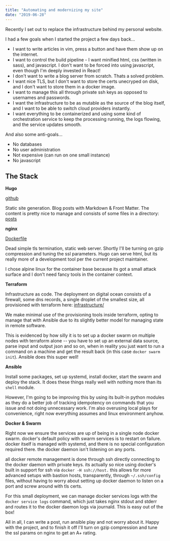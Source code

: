 ```yaml
---
title: "Automating and modernizing my site"
date: "2019-06-28"
---
```


Recently I set out to replace the infrastructure behind my personal website.

I had a few goals when I started the project a few days back...

- I want to write articles in vim, press a button and have them show up on the
  internet.
- I want to control the build pipeline - I want minified html, css (written in
  sass), and javascript. I don't want to be forced into using javascript, even
  though I'm deeply invested in React!
- I don't want to write a blog server from scratch. Thats a solved problem.
- I want nice TLS, but I don't want to store the certs unecryped on disk, and I
  don't want to store them in a docker image.
- I want to manage this all through private ssh keys as opposed to usernames and
  passwords.
- I want the infrastructure to be as mutable as the source of the blog itself,
  and I want to be able to switch cloud providers instantly.
- I want everything to be containerized and using some kind of orchestration
  service to keep the processing running, the logs flowing, and the service
  updates smooth.

And also some anti-goals...

- No databases
- No user administration
- Not expensive (can run on one small instance)
- No javascript

## The Stack

**Hugo**

[github](https://github.com/gohugoio/hugo)

Static site generation. Blog posts with Markdown & Front Matter. The content is
pretty nice to manage and consists of some files in a directory:
[posts](https://github.com/jmoyers/jmoyers.org/tree/master/content/posts)

**nginx**

[Dockerfile](https://github.com/jmoyers/jmoyers.org/blob/master/Dockerfile)

Dead simple tls termination, static web server. Shortly I'll be turning on gzip
compression and tuning the ssl parameters. Hugo can serve html, but its really
more of a development tool per the current project maintainer.

I chose alpine linux for the container base because its got a small attack
surface and I don't need fancy tools in the container context.

**Terraform**

Infrastructure as code. The deployment on digital ocean consists of a firewall,
some dns records, a single droplet of the smallest size, all provisioned with
terraform here:
[infrastructure/](https://github.com/jmoyers/jmoyers.org/tree/master/infrastructure)

We make minimal use of the provisioning tools inside terraform, opting to manage
that with Ansible due to its slightly better model for managing state in remote
software.

This is evidenced by how silly it is to set up a docker swarm on multiple nodes
with terraform alone -- you have to set up an external data source, parse input
and output json and so on, when in reality you just want to run a command on a
machine and get the result back (in this case `docker swarm init`). Ansible does
this super well!

**Ansible**

Install some packages, set up systemd, install docker, start the swarm and
deploy the stack. It does these things really well with nothing more than its
`shell` module.

However, I'm going to be improving this by using its built-in python modules as
they do a better job of tracking idempotency on commands that you issue and not
doing unnecessary work. I'm also overusing local plays for convenience, right
now everything assumes and linux environment anyhow.

**Docker & Swarm**

Right now we ensure the services are up of being in a single node docker swarm.
docker's default policy with swarm services is to restart on failure. docker
itself is managed with systemd, and there is no special configuration required
there. the docker daemon isn't listening on any ports.

all docker remote management is done through ssh directly connecting to the
docker daemon with private keys. its actually so nice using docker's built in
support for ssh via `docker -H ssh://host.` this allows for more advanced setups
with bastion hosts, transparently, through `~/.ssh/config` files, without having
to worry about setting up docker daemon to listen on a port and screw around
with tls certs.

For this small deployment, we can manage docker services logs with the
`docker service logs` command, which just takes nginx stdout and stderr and
routes it to the docker daemon logs via journald. This is easy out of the box!

All in all, I can write a post, run ansible play and not worry about it. Happy
with the project, and to finish it off I'll turn on gzip compression and tune
the ssl params on nginx to get an A+ rating.
